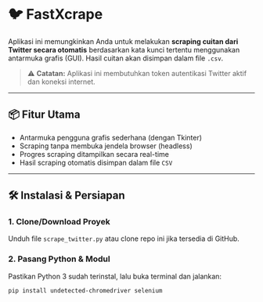# 🐦 FastXcrape

Aplikasi ini memungkinkan Anda untuk melakukan **scraping cuitan dari Twitter secara otomatis** berdasarkan kata kunci tertentu menggunakan antarmuka grafis (GUI). Hasil cuitan akan disimpan dalam file `.csv`.

> ⚠️ **Catatan:** Aplikasi ini membutuhkan token autentikasi Twitter aktif dan koneksi internet.

---

## 📦 Fitur Utama

- Antarmuka pengguna grafis sederhana (dengan Tkinter)
- Scraping tanpa membuka jendela browser (headless)
- Progres scraping ditampilkan secara real-time
- Hasil scraping otomatis disimpan dalam file `CSV`

---

## 🛠️ Instalasi & Persiapan

### 1. **Clone/Download Proyek**
Unduh file `scrape_twitter.py` atau clone repo ini jika tersedia di GitHub.

### 2. **Pasang Python & Modul**
Pastikan Python 3 sudah terinstal, lalu buka terminal dan jalankan:

```bash
pip install undetected-chromedriver selenium
